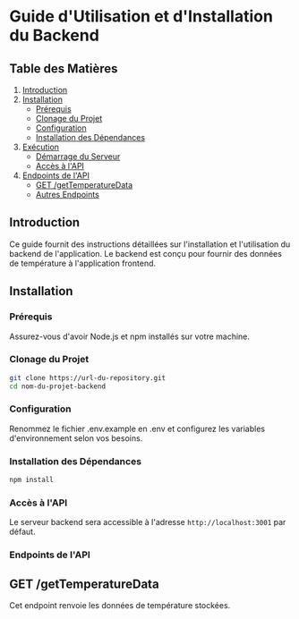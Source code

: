 # Guide d'Utilisation et d'Installation du Backend

## Table des Matières
1. [Introduction](#introduction)
2. [Installation](#installation)
   - [Prérequis](#prérequis)
   - [Clonage du Projet](#clonage-du-projet)
   - [Configuration](#configuration)
   - [Installation des Dépendances](#installation-des-dépendances)
3. [Exécution](#exécution)
   - [Démarrage du Serveur](#démarrage-du-serveur)
   - [Accès à l'API](#accès-à-lapi)
4. [Endpoints de l'API](#endpoints-de-lapi)
   - [GET /getTemperatureData](#get-gettemperaturedata)
   - [Autres Endpoints](#autres-endpoints)

## Introduction <a name="introduction"></a>
Ce guide fournit des instructions détaillées sur l'installation et l'utilisation du backend de l'application. Le backend est conçu pour fournir des données de température à l'application frontend.

## Installation <a name="installation"></a>

### Prérequis <a name="prérequis"></a>
Assurez-vous d'avoir Node.js et npm installés sur votre machine.

### Clonage du Projet <a name="clonage-du-projet"></a>
```bash
git clone https://url-du-repository.git
cd nom-du-projet-backend
```
### Configuration <a name="configuration"></a>

Renommez le fichier .env.example en .env et configurez les variables d'environnement selon vos besoins.

### Installation des Dépendances <a name="installation-des-dépendances"></a>
```bash
npm install
```

### Accès à l'API <a name="accès-à-lapi"></a>
Le serveur backend sera accessible à l'adresse `http://localhost:3001` par défaut.

### Endpoints de l'API <a name="endpoints-de-lapi"></a>
## GET /getTemperatureData <a name="get-gettemperaturedata"></a>

Cet endpoint renvoie les données de température stockées.
